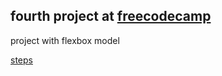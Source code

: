## fourth project at [freecodecamp](https://www.freecodecamp.org/)

project with flexbox model

[steps](https://www.freecodecamp.org/learn/2022/responsive-web-design/build-a-product-landing-page-project/build-a-product-landing-page)
